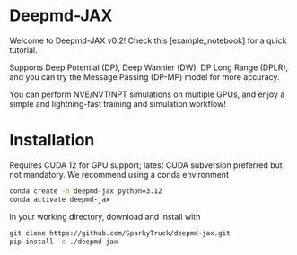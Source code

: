 # Deepmd-JAX

Welcome to Deepmd-JAX v0.2! Check this [example_notebook] for a quick tutorial. 

Supports Deep Potential (DP), Deep Wannier (DW), DP Long Range (DPLR), and you can try the Message Passing (DP-MP) model for more accuracy. 

You can perform NVE/NVT/NPT simulations on multiple GPUs, and enjoy a simple and lightning-fast training and simulation workflow!

# Installation
Requires CUDA 12 for GPU support; latest CUDA subversion preferred but not mandatory. We recommend using a conda environment
```bash
conda create -n deepmd-jax python=3.12
conda activate deepmd-jax
```
In your working directory, download and install with
```bash
git clone https://github.com/SparkyTruck/deepmd-jax.git
pip install -e ./deepmd-jax
```

